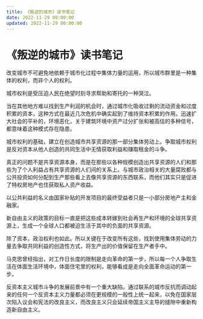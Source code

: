 ```yaml
---
title: 《叛逆的城市》读书笔记
date: 2022-11-29 00:00:00
updated: 2022-11-29 00:00:00
---
```


# 《叛逆的城市》读书笔记

改变城市不可避免地依赖于城市化过程中集体力量的运用，所以城市群里是一种集体的权利，而非个人的权利。

城市权利是受压迫人民在绝望时刻寻求帮助和寄托的一种哭泣。

当在其他地方难以找到生产利润的机会时，通过城市化吸收过剩的流动资金和过度积累的资本，这种方式在最近几次危机中确实起到了维持资本积累的作用。迅速扩大社会的平补的，环境恶化，关于建筑环境中资产过分扩张和被高估的多种信号，都意味着这种模式存在隐患。

城市权利的基础，建立在创造城市共享资源的那一部分集体劳动上。争取城市权利是反对资本从他人创造的共同生活中无情获取利益和赚取租金的斗争。

真正的问题不是共享资源本身，而是在那些以各种规模创造出共享资源的人们和那些为了个人利益占有共享资源的人们间的关系上。与城市政治相关的大量腐败都与公共投资如何分配到生产那些看上去像共享资源的东西联系，而他们其实只是促进了特权房地产也住获取私人资产收益。

以公共利益的名义由国家补贴的开发项目的最终受益者只是一小部分房地产主和金融家。

新自由主义的政策的目标一直是把这些成本转嫁到社会再生产和环境的全球共享资源上，生成一个全球人口都被迫生活于其中的负面的共享资源。

除了资本，政治权利也如此。所以关键在于改变所有这些，找到使用集体劳动的力量去争取共同利益的创造性方式，将生产出的价值保留在生产者手中。

马克思曾经指出，对工作日长度的限制是走向革命的第一步，所以每一个人争取生活在体面生活环境中，体面住宅里的权利，能够看成是走向全面革命运动的第一步。

反资本主义城市斗争的发展前景中有一个重大缺陷。通过联系的城市反抗而调动起来的任何一个反资本主义力量都必须在更规模的一般性上统一起来，以免在国家层次陷入议会和宪法的改良主义，而改良主义只会延续帝国主义主导的缝隙中重新构造新自由主义。
